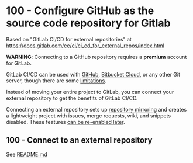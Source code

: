 # 100 - Configure GitHub as the source code repository for Gitlab

Based on "GitLab CI/CD for external repositories" at https://docs.gitlab.com/ee/ci/ci_cd_for_external_repos/index.html

**WARNING**: Connecting to a GitHub repository requires a **premium** account for GitLab.

GitLab CI/CD can be used with [GitHub](https://docs.gitlab.com/ee/ci/ci_cd_for_external_repos/github_integration.html), [Bitbucket Cloud](https://docs.gitlab.com/ee/ci/ci_cd_for_external_repos/bitbucket_integration.html), or any other Git server, though there are some [limitations](https://docs.gitlab.com/ee/ci/ci_cd_for_external_repos/index.html#limitations).

Instead of moving your entire project to GitLab, you can connect your external repository to get the benefits of GitLab CI/CD.

Connecting an external repository sets up [repository mirroring](https://docs.gitlab.com/ee/user/project/repository/mirror/index.html) and creates a lightweight project with issues, merge requests, wiki, and snippets disabled. These features [can be re-enabled later](https://docs.gitlab.com/ee/user/project/settings/project_features_permissions.html#configure-project-features-and-permissions).

## 100 - Connect to an external repository

See [README.md](./100/README.md)
